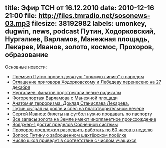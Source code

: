 title: Эфир ТСН от 16.12.2010
date: 2010-12-16 21:00
file: http://files.tmradio.net/sosonews-03.mp3
filesize: 38192982
labels: umonkey, dugwin, news, podcast Путин, Ходорковский, Нургалиев, Варламов, Манежная площадь, Лекарев, Иванов, золото, космос, Прохоров, образование
---
Основные новости:

- [Премьер Путин провел девятую "прямую линию" с народом](http://txt.newsru.com/russia/16dec2010/line9.html)
- [Оглашение приговора Ходорковскому и Лебедеву перенесено на 27 декабря](http://txt.newsru.com/russia/15dec2010/court.html)
- [Нургалиев: фанатов подстрекали левые радикалы](http://news2.ru/story/284470/)
- [Фоторепортаж Варламова с Манежной площади](http://zyalt.livejournal.com/330396.html)
- [Анатомия терроризма.  Доклад Станислава Лекарева.](http://www.rus-obr.ru/ru-club/6589)
- [Путин сыграл на рояле и спел на благотворительном вечере](http://www.vesti.ru/videos?vid=310712)
- [Сергей Иванов: билеты на футбол нужно продавать по паспорту](http://sport.rbc.ru/football/article/14/12/2010/315225.shtml)
- [Все запасы золота на Земле имеют инопланетное происхождение](http://www.newsru.co.il/world/12dec2010/bottke_604_print.html)
- [Вояджер-1 достиг пределов Солнечной системы](http://www.utro.ru/articles/2010/12/14/943726.shtml)
- [Прохоров предложил разрешить работать по 60 часов в неделю](http://www.dp.ru/a/2010/11/02/Mihail_Prohorov_predlozhil)
- [Вопрос Путину о заброшенном шахтёрском посёлке](http://properm.ru/news/region/21049/?p=1)
- [Число школ приведут в соответствие с числом учащихся](http://www.nr2.ru/perm/313356.html)
